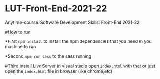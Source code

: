 # LUT-Front-End-2021-22
Anytime-course: Software Development Skills: Front-End 2021-22


#How to run

*First 
`npm install` to install the npm dependencies that you need in you machine to run

*Second
`npm run sass` to the sass running

#Third 
install Live Server in visual studio open `index.html` with that or just open the `index.html` file in browser (like chrome,etc)
